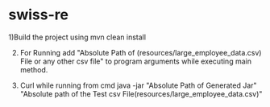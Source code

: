 # swiss-re
1)Build the project using
    mvn clean install
    
2) For Running add "Absolute Path of (resources/large_employee_data.csv) File or any other csv file" to program arguments while executing main method.
   
3) Curl while running from cmd
   java -jar "Absolute Path of Generated Jar" "Absolute path of the Test csv File(resources/large_employee_data.csv)"
